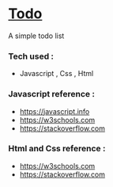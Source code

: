 # [Todo](https://peris-rana.github.io/todo)

A simple todo list 

### Tech used : 
  * Javascript , Css , Html
 
### Javascript reference : 
  * https://javascript.info
  * https://w3schools.com
  * https://stackoverflow.com

### Html and Css reference : 
  * https://w3schools.com
  * https://stackoverflow.com


